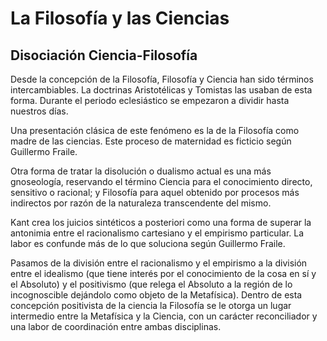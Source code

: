 # La Filosofía y las Ciencias
## Disociación Ciencia-Filosofía

Desde la concepción de la Filosofía, Filosofía y Ciencia han sido términos intercambiables. La doctrinas Aristotélicas y Tomistas las usaban de esta forma. Durante el periodo eclesiástico se empezaron a dividir hasta nuestros días.

Una presentación clásica de este fenómeno es la de la Filosofía como madre de las ciencias. Este proceso de maternidad es ficticio según Guillermo Fraile.

Otra forma de tratar la disolución o dualismo actual es una más gnoseología, reservando el término Ciencia para el conocimiento directo, sensitivo o racional; y Filosofía para aquel obtenido por procesos más indirectos por razón de la naturaleza transcendente del mismo.

Kant crea los juicios sintéticos a posteriori como una forma de superar la antonimia entre el racionalismo cartesiano y el empirismo particular. La labor es confunde más de lo que soluciona según Guillermo Fraile.

Pasamos de la división entre el racionalismo y el empirismo a la división entre el idealismo (que tiene interés por el conocimiento de la cosa en sí y el Absoluto) y el positivismo (que relega el Absoluto a la región de lo incognoscible dejándolo como objeto de la Metafísica). Dentro de esta concepción positivista de la ciencia la Filosofía se le otorga un lugar intermedio entre la Metafísica y la Ciencia, con un carácter reconciliador y una labor de coordinación entre ambas disciplinas.
